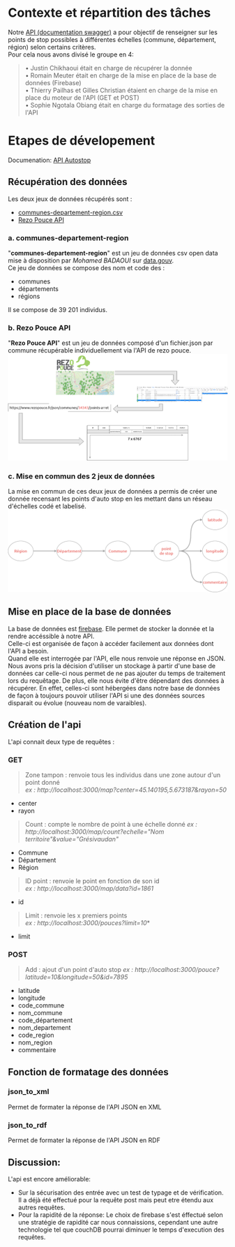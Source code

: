 # Contexte et répartition des tâches

Notre [API (documentation swagger)](https://groupmiashsm2api.herokuapp.com/api-docs) a pour objectif de renseigner sur les points de stop possibles à différentes échelles (commune, département, région) selon certains critères.   
Pour cela nous avons divisé le groupe en 4: 
> • Justin Chikhaoui était en charge de récupérer la donnée   
> • Romain Meuter était en charge de la mise en place de la base de données (Firebase)   
> • Thierry Pailhas et Gilles Christian étaient en charge de la mise en place du moteur de l'API (GET et POST)   
> • Sophie Ngotala Obiang était en charge du formatage des sorties de l'API   

# Etapes de dévelopement

Documenation: [API Autostop](https://groupmiashsm2api.herokuapp.com/api-docs)
## Récupération des données
Les deux jeux de données récupérés sont :
- [communes-departement-region.csv](https://www.data.gouv.fr/fr/datasets/communes-de-france-base-des-codes-postaux/)
- [Rezo Pouce API](https://api.rezopouce.fr/)

### a. communes-departement-region
"**communes-departement-region**" est un jeu de données csv open data mise à disposition par *Mohamed BADAOUI* sur [data.gouv](https://www.data.gouv.fr/fr/).   
Ce jeu de données se compose des nom et code des :
- communes
- départements
- régions

Il se compose de 39 201 individus.

### b. Rezo Pouce API
"**Rezo Pouce API**" est un jeu de données composé d'un fichier.json par commune récupérable individuellement via l'API de rezo pouce.
![plot](https://github.com/Sophie168-mel/groupe_api/blob/main/api_rezo_pouce.png?raw=true)

### c. Mise en commun des 2 jeux de données
La mise en commun de ces deux jeux de données a permis de créer une donnée recensant les points d'auto stop en les mettant dans un réseau d'échelles codé et labelisé.
![plot](https://github.com/Sophie168-mel/groupe_api/blob/main/graph_regroupement_donnees.png)

## Mise en place de la base de données

La base de données est [firebase](https://firebase.google.com/). Elle permet de stocker la donnée et la rendre accéssible à notre API.    
Celle-ci est organisée de façon à accéder facilement aux données dont l'API a besoin.   
Quand elle est interrogée par l'API, elle nous renvoie une réponse en JSON.   
Nous avons pris la décision d'utiliser un stockage à partir d'une base de données car celle-ci nous permet de ne pas ajouter du temps de traitement lors du requêtage. De plus, elle nous évite d'être dépendant des données à récupérer. En effet, celles-ci sont hébergées dans notre base de données de façon à toujours pouvoir utiliser l'API si une des données sources disparait ou évolue (nouveau nom de varaibles).

## Création de l'api

L'api connait deux type de requêtes : 
### **GET**   

> Zone tampon  : renvoie tous les individus dans une zone autour d'un point donné   
> *ex : http://localhost:3000/map?center=45.140195,5.673187&rayon=50*   
  - center
  - rayon

> Count : compte le nombre de point à une échelle donné
> *ex : http://localhost:3000/map/count?echelle="Nom territoire"&value="Grésivaudan"*
  - Commune
  - Département
  - Région

> ID point : renvoie le point en fonction de son id   
> *ex : http://localhost:3000/map/data?id=1861*
  - id

> Limit : renvoie les x premiers points    
> *ex : http://localhost:3000/pouces?limit=10**
  -  limit

### **POST**   

> Add : ajout d'un point d'auto stop
> *ex : http://localhost:3000/pouce?latitude=10&longitude=50&id=7895*
  - latitude 
  - longitude 
  - code_commune
  - nom_commune
  - code_département
  - nom_departement
  - code_region
  - nom_region
  - commentaire

## Fonction de formatage des données
### json_to_xml
Permet de formater la réponse de l'API JSON en XML

### json_to_rdf
Permet de formater la réponse de l'API JSON en RDF

## Discussion:


L'api est encore améliorable:
- Sur la sécurisation des entrée avec un test de typage et de vérification. Il a déjà été effectué pour la requête post mais peut etre étendu aux autres requêtes.
- Pour la rapidité de la réponse:
  Le choix de firebase s'est éffectué selon une stratégie de rapidité car nous connaissions, cependant une autre technologie tel que couchDB pourrai diminuer le temps d'execution des requêtes.